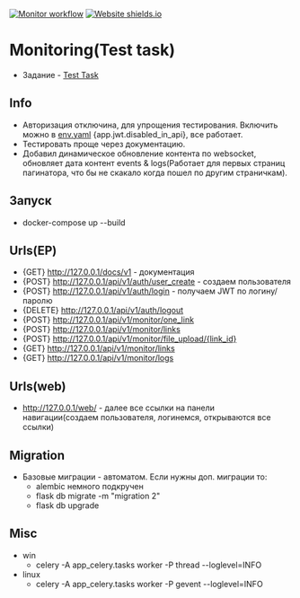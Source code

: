 [![Monitor workflow](https://github.com/ZOMini/hungergames_2/actions/workflows/main.yml/badge.svg)](https://github.com/ZOMini/hungergames_2/actions/workflows/main.yml)
[![Website shields.io](https://img.shields.io/website-up-down-green-red/http/shields.io.svg)](http://158.160.103.212/web)

# Monitoring(Test task)
- Задание - [Test Task](https://github.com/ZOMini/hungergames_2/blob/a57414f7e9a6d9db581f7095d8bbd175585480ff/README.md)

## Info
- Авторизация отключина, для упрощения тестирования. Включить можно в [env.yaml](https://github.com/ZOMini/hungergames_2/blob/af54f1f9d861ba34e623edd33c6b9ab78b08662b/monitor/env.yaml) {app.jwt.disabled_in_api}, все работает.
- Тестировать проще через документацию.
- Добавил динамическое обновление контента по websocket, обновляет дата контент events & logs(Работает для первых страниц пагинатора, что бы не скакало когда пошел по другим страничкам).

## Запуск
- docker-compose up --build

## Urls(EP)
- {GET} http://127.0.0.1/docs/v1  - документация
- {POST} http://127.0.0.1/api/v1/auth/user_create  - создаем пользователя
- {POST} http://127.0.0.1/api/v1/auth/login  - получаем JWT по логину/паролю
- {DELETE} http://127.0.0.1/api/v1/auth/logout
- {POST} http://127.0.0.1/api/v1/monitor/one_link
- {POST} http://127.0.0.1/api/v1/monitor/links
- {POST} http://127.0.0.1/api/v1/monitor/file_upload/{link_id}
- {GET} http://127.0.0.1/api/v1/monitor/links
- {GET} http://127.0.0.1/api/v1/monitor/logs

## Urls(web)
- http://127.0.0.1/web/  - далее все ссылки на панели навигации(создаем пользователя, логинемся, открываются все ссылки)

## Migration
- Базовые миграции - автоматом. Если нужны доп. миграции то:
  - alembic немного подкручен
  - flask db migrate -m "migration 2"
  - flask db upgrade

## Misc
- win
  - celery -A app_celery.tasks worker -P thread --loglevel=INFO
- linux
  - celery -A app_celery.tasks worker -P gevent --loglevel=INFO